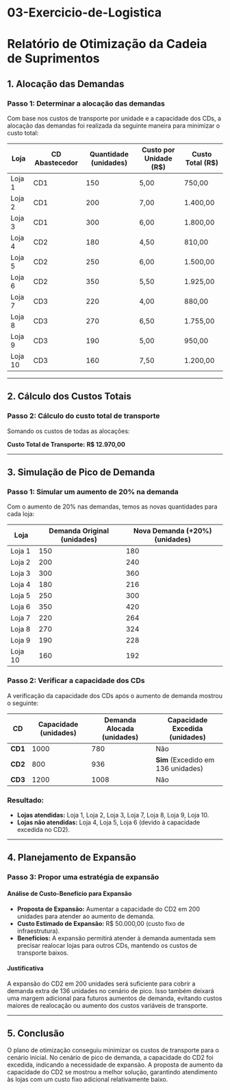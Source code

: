 # 03-Exercicio-de-Logistica

# Relatório de Otimização da Cadeia de Suprimentos

## 1. Alocação das Demandas

### Passo 1: Determinar a alocação das demandas

Com base nos custos de transporte por unidade e a capacidade dos CDs, a alocação das demandas foi realizada da seguinte maneira para minimizar o custo total:

| Loja   | CD Abastecedor | Quantidade (unidades) | Custo por Unidade (R$) | Custo Total (R$) |
|--------|----------------|-----------------------|------------------------|------------------|
| Loja 1 | CD1            | 150                   | 5,00                   | 750,00           |
| Loja 2 | CD1            | 200                   | 7,00                   | 1.400,00         |
| Loja 3 | CD1            | 300                   | 6,00                   | 1.800,00         |
| Loja 4 | CD2            | 180                   | 4,50                   | 810,00           |
| Loja 5 | CD2            | 250                   | 6,00                   | 1.500,00         |
| Loja 6 | CD2            | 350                   | 5,50                   | 1.925,00         |
| Loja 7 | CD3            | 220                   | 4,00                   | 880,00           |
| Loja 8 | CD3            | 270                   | 6,50                   | 1.755,00         |
| Loja 9 | CD3            | 190                   | 5,00                   | 950,00           |
| Loja 10| CD3            | 160                   | 7,50                   | 1.200,00         |

---

## 2. Cálculo dos Custos Totais

### Passo 2: Cálculo do custo total de transporte

Somando os custos de todas as alocações:


**Custo Total de Transporte:** **R$ 12.970,00**

---

## 3. Simulação de Pico de Demanda

### Passo 1: Simular um aumento de 20% na demanda

Com o aumento de 20% nas demandas, temos as novas quantidades para cada loja:

| Loja   | Demanda Original (unidades) | Nova Demanda (+20%) (unidades) |
|--------|-----------------------------|--------------------------------|
| Loja 1 | 150                         | 180                            |
| Loja 2 | 200                         | 240                            |
| Loja 3 | 300                         | 360                            |
| Loja 4 | 180                         | 216                            |
| Loja 5 | 250                         | 300                            |
| Loja 6 | 350                         | 420                            |
| Loja 7 | 220                         | 264                            |
| Loja 8 | 270                         | 324                            |
| Loja 9 | 190                         | 228                            |
| Loja 10| 160                         | 192                            |

### Passo 2: Verificar a capacidade dos CDs

A verificação da capacidade dos CDs após o aumento de demanda mostrou o seguinte:

| CD      | Capacidade (unidades) | Demanda Alocada (unidades) | Capacidade Excedida (unidades) |
|---------|-----------------------|----------------------------|--------------------------------|
| **CD1** | 1000                  | 780                        | Não                            |
| **CD2** | 800                   | 936                        | **Sim** (Excedido em 136 unidades) |
| **CD3** | 1200                  | 1008                       | Não                            |

### Resultado:

- **Lojas atendidas:** Loja 1, Loja 2, Loja 3, Loja 7, Loja 8, Loja 9, Loja 10.
- **Lojas não atendidas:** Loja 4, Loja 5, Loja 6 (devido à capacidade excedida no CD2).

---

## 4. Planejamento de Expansão

### Passo 3: Propor uma estratégia de expansão

#### Análise de Custo-Benefício para Expansão

- **Proposta de Expansão:** Aumentar a capacidade do CD2 em 200 unidades para atender ao aumento de demanda.
- **Custo Estimado de Expansão:** R$ 50.000,00 (custo fixo de infraestrutura).
- **Benefícios:** A expansão permitirá atender à demanda aumentada sem precisar realocar lojas para outros CDs, mantendo os custos de transporte baixos.

#### Justificativa

A expansão do CD2 em 200 unidades será suficiente para cobrir a demanda extra de 136 unidades no cenário de pico. Isso também deixará uma margem adicional para futuros aumentos de demanda, evitando custos maiores de realocação ou aumento dos custos variáveis de transporte.

---

## 5. Conclusão

O plano de otimização conseguiu minimizar os custos de transporte para o cenário inicial. No cenário de pico de demanda, a capacidade do CD2 foi excedida, indicando a necessidade de expansão. A proposta de aumento da capacidade do CD2 se mostrou a melhor solução, garantindo atendimento às lojas com um custo fixo adicional relativamente baixo.
